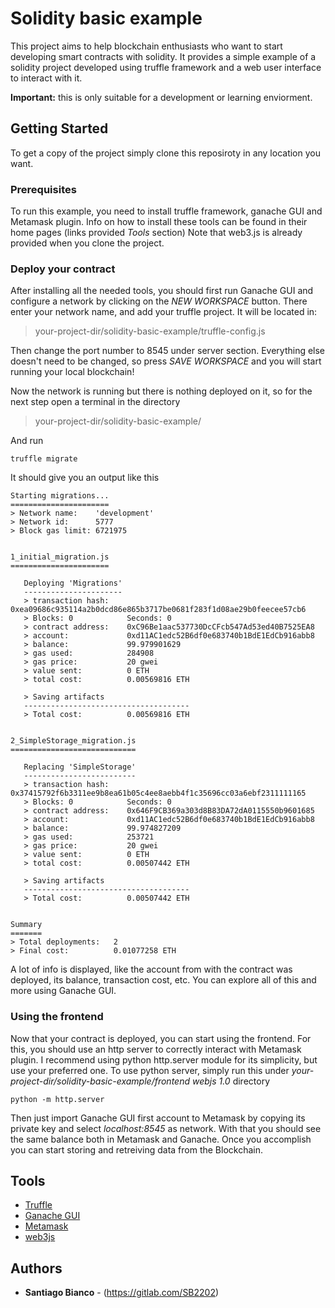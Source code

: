# Solidity basic example

This project aims to help blockchain enthusiasts who want to start developing smart contracts with solidity.
It provides a simple example of a solidity project developed using truffle framework and a web user interface to interact with it.

**Important:** this is only suitable for a development or learning enviorment.

## Getting Started

To get a copy of the project simply clone this reposiroty in any location you want. 

### Prerequisites

To run this example, you need to install truffle framework, ganache GUI and Metamask plugin.
Info on how to install these tools can be found in their home pages (links provided *Tools* section)
Note that web3.js is already provided when you clone the project.

### Deploy your contract

After installing all the needed tools, you should first run Ganache GUI and configure a network by clicking on the *NEW WORKSPACE* button. 
There enter your network name, and add your truffle project. It will be located in: 

> your-project-dir/solidity-basic-example/truffle-config.js

Then change the port number to 8545 under server section. Everything else doesn't need to be changed, so press *SAVE WORKSPACE* and you will start running your local blockchain! 

Now the network is running but there is nothing deployed on it, so for the next step open a terminal in the directory

> your-project-dir/solidity-basic-example/

And run 

```
truffle migrate
```

It should give you an output like this

```
Starting migrations...
======================
> Network name:    'development'
> Network id:      5777
> Block gas limit: 6721975


1_initial_migration.js
======================

   Deploying 'Migrations'
   ----------------------
   > transaction hash:    0xea09686c935114a2b0dcd86e865b3717be0681f283f1d08ae29b0feecee57cb6
   > Blocks: 0            Seconds: 0
   > contract address:    0xC96Be1aac537730DcCFcb547Ad53ed40B7525EA8
   > account:             0xd11AC1edc52B6df0e683740b1BdE1EdCb916abb8
   > balance:             99.979901629
   > gas used:            284908
   > gas price:           20 gwei
   > value sent:          0 ETH
   > total cost:          0.00569816 ETH

   > Saving artifacts
   -------------------------------------
   > Total cost:          0.00569816 ETH


2_SimpleStorage_migration.js
============================

   Replacing 'SimpleStorage'
   -------------------------
   > transaction hash:    0x37415792f6b3311ee9b8ea61b05c4ee8aebb4f1c35696cc03a6ebf2311111165
   > Blocks: 0            Seconds: 0
   > contract address:    0x646F9CB369a303d8B83DA72dA0115550b9601685
   > account:             0xd11AC1edc52B6df0e683740b1BdE1EdCb916abb8
   > balance:             99.974827209
   > gas used:            253721
   > gas price:           20 gwei
   > value sent:          0 ETH
   > total cost:          0.00507442 ETH

   > Saving artifacts
   -------------------------------------
   > Total cost:          0.00507442 ETH


Summary
=======
> Total deployments:   2
> Final cost:          0.01077258 ETH

```

A lot of info is displayed, like the account from with the contract was deployed, its balance, transaction cost, etc. You can explore all of this and more using Ganache GUI. 

### Using the frontend

Now that your contract is deployed, you can start using the frontend. 
For this, you should use an http server to correctly interact with Metamask plugin. I recommend using python http.server module for its simplicity, but use your preferred one. 
To use python server, simply run this under *your-project-dir/solidity-basic-example/frontend webjs 1.0* directory

```
python -m http.server
```


Then just import Ganache GUI first account to Metamask by copying its private key and select *localhost:8545* as network.
With that you should see the same balance both in Metamask and Ganache. 
Once you accomplish you can start storing and retreiving data from the Blockchain.


## Tools

* [Truffle](https://github.com/trufflesuite/truffle)
* [Ganache GUI](https://www.trufflesuite.com/ganache)
* [Metamask](https://metamask.io/)
* [web3js](https://github.com/ethereum/web3.js/)

## Authors

* **Santiago Bianco** - (https://gitlab.com/SB2202)



